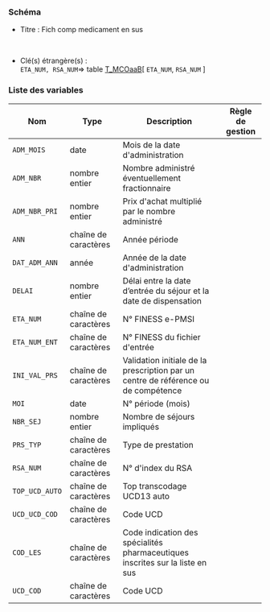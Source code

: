### Schéma


- Titre : Fich comp medicament en sus
<br />



- Clé(s) étrangère(s) : <br />
`ETA_NUM, RSA_NUM`=> table [T_MCOaaB](/tables/T_MCOaaB)[ `ETA_NUM`, `RSA_NUM` ]<br />

 
### Liste des variables

Nom | Type | Description | Règle de gestion
-|-|-|-
`ADM_MOIS`| date |Mois de la date d'administration||
`ADM_NBR`| nombre entier |Nombre administré éventuellement fractionnaire||
`ADM_NBR_PRI`| nombre entier |Prix d'achat multiplié par le nombre administré||
`ANN`| chaîne de caractères |Année période||
`DAT_ADM_ANN`| année |Année de la date d'administration||
`DELAI`| nombre entier |Délai entre la date d’entrée du séjour et la date de dispensation||
`ETA_NUM`| chaîne de caractères |N° FINESS e-PMSI||
`ETA_NUM_ENT`| chaîne de caractères |N° FINESS du fichier d'entrée||
`INI_VAL_PRS`| chaîne de caractères |Validation initiale de la prescription par un centre de référence ou de compétence||
`MOI`| date |N° période (mois)||
`NBR_SEJ`| nombre entier |Nombre de séjours impliqués||
`PRS_TYP`| chaîne de caractères |Type de prestation||
`RSA_NUM`| chaîne de caractères |N° d'index du RSA||
`TOP_UCD_AUTO`| chaîne de caractères |Top transcodage UCD13 auto||
`UCD_UCD_COD`| chaîne de caractères |Code UCD||
`COD_LES`| chaîne de caractères |Code indication des spécialités pharmaceutiques inscrites sur la liste en sus||
`UCD_COD`| chaîne de caractères |Code UCD||